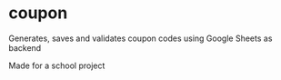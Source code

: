 # coupon
Generates, saves and validates coupon codes using Google Sheets as backend

Made for a school project
